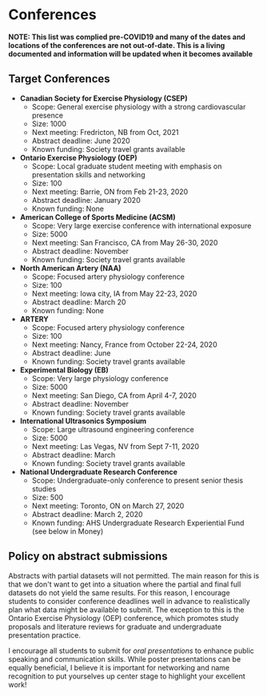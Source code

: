 # Conferences

**NOTE: This list was complied pre-COVID19 and many of the dates and locations of the conferences are not out-of-date. This is a living documented and information will be updated when it becomes available**

## Target Conferences

* **Canadian Society for Exercise Physiology (CSEP)**
    * Scope: General exercise physiology with a strong cardiovascular presence
    * Size: 1000
    * Next meeting: Fredricton, NB from Oct, 2021
    * Abstract deadline: June 2020
    * Known funding: Society travel grants available
* **Ontario Exercise Physiology (OEP)**
    * Scope: Local graduate student meeting with emphasis on presentation skills and networking
    * Size: 100
    * Next meeting: Barrie, ON from Feb 21-23, 2020
    * Abstract deadline: January 2020
    * Known funding: None
* **American College of Sports Medicine (ACSM)**
    * Scope: Very large exercise conference with international exposure
    * Size: 5000
    * Next meeting: San Francisco, CA from May 26-30, 2020
    * Abstract deadline: November
    * Known funding: Society travel grants available
* **North American Artery (NAA)**
    * Scope: Focused artery physiology conference
    * Size: 100
    * Next meeting: Iowa city, IA from May 22-23, 2020
    * Abstract deadline: March 20
    * Known funding: None
* **ARTERY**
    * Scope: Focused artery physiology conference
    * Size: 100
    * Next meeting: Nancy, France from October 22-24, 2020
    * Abstract deadline: June
    * Known funding: Society travel grants available
* **Experimental Biology (EB)**
    * Scope: Very large physiology conference
    * Size: 5000
    * Next meeting: San Diego, CA from April 4-7, 2020
    * Abstract deadline: November
    * Known funding: Society travel grants available
* **International Ultrasonics Symposium**
    * Scope: Large ultrasound engineering conference
    * Size: 5000
    * Next meeting: Las Vegas, NV from Sept 7-11, 2020
    * Abstract deadline: March
    * Known funding: Society travel grants available
* **National Undergraduate Research Conference**
    * Scope: Undergraduate-only conference to present senior thesis studies
    * Size: 500
    * Next meeting: Toronto, ON on March 27, 2020
    * Abstract deadline: March 2, 2020
    * Known funding: AHS Undergraduate Research Experiential Fund (see below in Money)

## Policy on abstract submissions
Abstracts with partial datasets will not permitted. The main reason for this is that we don't want to get into a situation where the partial and final full datasets do not yield the same results. For this reason, I encourage students to consider conference deadlines well in advance to realistically plan what data might be available to submit. The exception to this is the Ontario Exercise Physiology (OEP) conference, which promotes study proposals and literature reviews for graduate and undergraduate presentation practice.

I encourage all students to submit for *oral presentations* to enhance public speaking and communication skills. While poster presentations can be equally beneficial, I believe it is important for networking and name recognition to put yourselves up center stage to highlight your excellent work!
